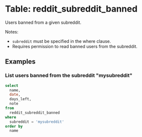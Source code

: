 # Table: reddit_subreddit_banned

Users banned from a given subreddit.

Notes:
* `subreddit` must be specified in the where clause.
* Requires permission to read banned users from the subreddit.

## Examples

### List users banned from the subreddit "mysubreddit"

```sql
select
  name,
  date,
  days_left,
  note
from
  reddit_subreddit_banned
where
  subreddit = 'mysubreddit'
order by
  name
```
